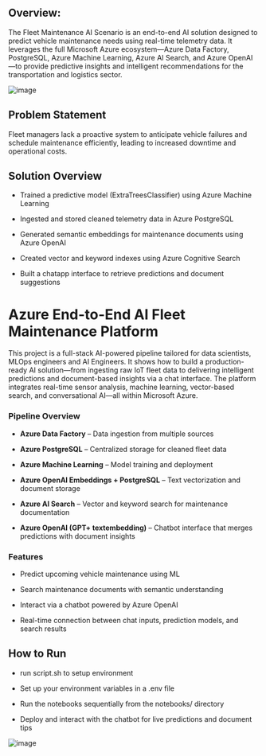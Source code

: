 ## **Overview**:

The Fleet Maintenance AI Scenario is an end-to-end AI solution designed to predict vehicle maintenance needs using real-time telemetry data. It leverages the full Microsoft Azure ecosystem—Azure Data Factory, PostgreSQL, Azure Machine Learning, Azure AI Search, and Azure OpenAI—to provide predictive insights and intelligent recommendations for the transportation and logistics sector.

![image](https://github.com/user-attachments/assets/493344dc-913e-40ea-ab00-fca04c3d26aa)

## Problem Statement

Fleet managers lack a proactive system to anticipate vehicle failures and schedule maintenance efficiently, leading to increased downtime and operational costs.

## Solution Overview

- Trained a predictive model (ExtraTreesClassifier) using Azure Machine Learning

- Ingested and stored cleaned telemetry data in Azure PostgreSQL

- Generated semantic embeddings for maintenance documents using Azure OpenAI

- Created vector and keyword indexes using Azure Cognitive Search

- Built a chatapp interface to retrieve predictions and document suggestions
  
# Azure End-to-End AI Fleet Maintenance Platform

This project is a full-stack AI-powered pipeline tailored for data scientists, MLOps engineers and AI Engineers. It shows how to build a production-ready AI solution—from ingesting raw IoT fleet data to delivering intelligent predictions and document-based insights via a chat interface. The platform integrates real-time sensor analysis, machine learning, vector-based search, and conversational AI—all within Microsoft Azure.

###  Pipeline Overview

- **Azure Data Factory** – Data ingestion from multiple sources

- **Azure PostgreSQL** – Centralized storage for cleaned fleet data

- **Azure Machine Learning** – Model training and deployment

- **Azure OpenAI Embeddings + PostgreSQL** – Text vectorization and document storage

- **Azure AI Search** – Vector and keyword search for maintenance documentation

- **Azure OpenAI (GPT+ textembedding)** – Chatbot interface that merges predictions with document insights

###  Features

- Predict upcoming vehicle maintenance using ML

- Search maintenance documents with semantic understanding

- Interact via a chatbot powered by Azure OpenAI

- Real-time connection between chat inputs, prediction models, and search results


##  How to Run
- run script.sh to setup environment
  
- Set up your environment variables in a .env file

- Run the notebooks sequentially from the notebooks/ directory

- Deploy and interact with the chatbot for live predictions and document tips

![image](https://github.com/user-attachments/assets/46886829-f5fd-4651-a713-6806654bc13f)

